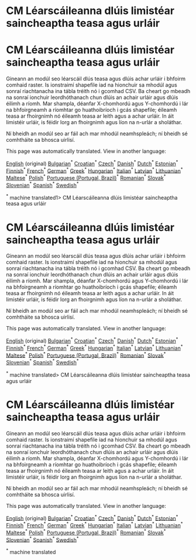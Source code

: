 <h1> <a class="anchor" id="cm-customized-heat-and-floor-area-density-maps" href="#cm-customized-heat-and-floor-area-density-maps"><i class="fa fa-link"></i></a> CM Léarscáileanna dlúis limistéar saincheaptha teasa agus urláir </h1><h1> <a class="anchor" id="cm-customized-heat-and-floor-area-density-maps" href="#cm-customized-heat-and-floor-area-density-maps"><i class="fa fa-link"></i></a> CM Léarscáileanna dlúis limistéar saincheaptha teasa agus urláir </h1><p> Gineann an modúl seo léarscáil dlús teasa agus dlúis achar urláir i bhfoirm comhaid raster. Is ionstraimí shapefile iad na hionchuir sa mhodúl agus sonraí riachtanacha ina tábla tréith nó i gcomhad CSV. Ba cheart go mbeadh na sonraí ionchuir leordhóthanach chun dlúis an achair urláir agus dlúis éilimh a ríomh. Mar shampla, déanfar X-chomhordú agus Y-chomhordú i lár na bhfoirgneamh a ríomhtar go huathoibríoch i gcás shapefile; éileamh teasa ar fhoirgnimh nó éileamh teasa ar leith agus a achar urláir. In áit limistéir urláir, is féidir lorg an fhoirgnimh agus líon na n-urlár a sholáthar. </p><p> Ní bheidh an modúl seo ar fáil ach mar mhodúl neamhspleách; ní bheidh sé comhtháite sa bhosca uirlisí. </p>
<!--- THIS IS A SUPER UNIQUE IDENTIFIER -->

This page was automatically translated. View in another language:

[English](../en/CM-Customized-heat-and-floor-area-density-maps) (original) [Bulgarian](../bg/CM-Customized-heat-and-floor-area-density-maps)<sup>\*</sup> [Croatian](../hr/CM-Customized-heat-and-floor-area-density-maps)<sup>\*</sup> [Czech](../cs/CM-Customized-heat-and-floor-area-density-maps)<sup>\*</sup> [Danish](../da/CM-Customized-heat-and-floor-area-density-maps)<sup>\*</sup> [Dutch](../nl/CM-Customized-heat-and-floor-area-density-maps)<sup>\*</sup> [Estonian](../et/CM-Customized-heat-and-floor-area-density-maps)<sup>\*</sup> [Finnish](../fi/CM-Customized-heat-and-floor-area-density-maps)<sup>\*</sup> [French](../fr/CM-Customized-heat-and-floor-area-density-maps)<sup>\*</sup> [German](../de/CM-Customized-heat-and-floor-area-density-maps)<sup>\*</sup> [Greek](../el/CM-Customized-heat-and-floor-area-density-maps)<sup>\*</sup> [Hungarian](../hu/CM-Customized-heat-and-floor-area-density-maps)<sup>\*</sup>  [Italian](../it/CM-Customized-heat-and-floor-area-density-maps)<sup>\*</sup> [Latvian](../lv/CM-Customized-heat-and-floor-area-density-maps)<sup>\*</sup> [Lithuanian](../lt/CM-Customized-heat-and-floor-area-density-maps)<sup>\*</sup> [Maltese](../mt/CM-Customized-heat-and-floor-area-density-maps)<sup>\*</sup> [Polish](../pl/CM-Customized-heat-and-floor-area-density-maps)<sup>\*</sup> [Portuguese (Portugal, Brazil)](../pt/CM-Customized-heat-and-floor-area-density-maps)<sup>\*</sup> [Romanian](../ro/CM-Customized-heat-and-floor-area-density-maps)<sup>\*</sup> [Slovak](../sk/CM-Customized-heat-and-floor-area-density-maps)<sup>\*</sup> [Slovenian](../sl/CM-Customized-heat-and-floor-area-density-maps)<sup>\*</sup> [Spanish](../es/CM-Customized-heat-and-floor-area-density-maps)<sup>\*</sup> [Swedish](../sv/CM-Customized-heat-and-floor-area-density-maps)<sup>\*</sup> 

<sup>\*</sup> machine translated1> <a class="anchor" id="cm-customized-heat-and-floor-area-density-maps" href="#cm-customized-heat-and-floor-area-density-maps"><i class="fa fa-link"></i></a> CM Léarscáileanna dlúis limistéar saincheaptha teasa agus urláir </h1><h1> <a class="anchor" id="cm-customized-heat-and-floor-area-density-maps" href="#cm-customized-heat-and-floor-area-density-maps"><i class="fa fa-link"></i></a> CM Léarscáileanna dlúis limistéar saincheaptha teasa agus urláir </h1><p> Gineann an modúl seo léarscáil dlús teasa agus dlúis achar urláir i bhfoirm comhaid raster. Is ionstraimí shapefile iad na hionchuir sa mhodúl agus sonraí riachtanacha ina tábla tréith nó i gcomhad CSV. Ba cheart go mbeadh na sonraí ionchuir leordhóthanach chun dlúis an achair urláir agus dlúis éilimh a ríomh. Mar shampla, déanfar X-chomhordú agus Y-chomhordú i lár na bhfoirgneamh a ríomhtar go huathoibríoch i gcás shapefile; éileamh teasa ar fhoirgnimh nó éileamh teasa ar leith agus a achar urláir. In áit limistéir urláir, is féidir lorg an fhoirgnimh agus líon na n-urlár a sholáthar. </p><p> Ní bheidh an modúl seo ar fáil ach mar mhodúl neamhspleách; ní bheidh sé comhtháite sa bhosca uirlisí. </p>
<!--- THIS IS A SUPER UNIQUE IDENTIFIER -->

This page was automatically translated. View in another language:

[English](../en/CM-Customized-heat-and-floor-area-density-maps) (original) [Bulgarian](../bg/CM-Customized-heat-and-floor-area-density-maps)<sup>\*</sup> [Croatian](../hr/CM-Customized-heat-and-floor-area-density-maps)<sup>\*</sup> [Czech](../cs/CM-Customized-heat-and-floor-area-density-maps)<sup>\*</sup> [Danish](../da/CM-Customized-heat-and-floor-area-density-maps)<sup>\*</sup> [Dutch](../nl/CM-Customized-heat-and-floor-area-density-maps)<sup>\*</sup> [Estonian](../et/CM-Customized-heat-and-floor-area-density-maps)<sup>\*</sup> [Finnish](../fi/CM-Customized-heat-and-floor-area-density-maps)<sup>\*</sup> [French](../fr/CM-Customized-heat-and-floor-area-density-maps)<sup>\*</sup> [German](../de/CM-Customized-heat-and-floor-area-density-maps)<sup>\*</sup> [Greek](../el/CM-Customized-heat-and-floor-area-density-maps)<sup>\*</sup> [Hungarian](../hu/CM-Customized-heat-and-floor-area-density-maps)<sup>\*</sup>  [Italian](../it/CM-Customized-heat-and-floor-area-density-maps)<sup>\*</sup> [Latvian](../lv/CM-Customized-heat-and-floor-area-density-maps)<sup>\*</sup> [Lithuanian](../lt/CM-Customized-heat-and-floor-area-density-maps)<sup>\*</sup> [Maltese](../mt/CM-Customized-heat-and-floor-area-density-maps)<sup>\*</sup> [Polish](../pl/CM-Customized-heat-and-floor-area-density-maps)<sup>\*</sup> [Portuguese (Portugal, Brazil)](../pt/CM-Customized-heat-and-floor-area-density-maps)<sup>\*</sup> [Romanian](../ro/CM-Customized-heat-and-floor-area-density-maps)<sup>\*</sup> [Slovak](../sk/CM-Customized-heat-and-floor-area-density-maps)<sup>\*</sup> [Slovenian](../sl/CM-Customized-heat-and-floor-area-density-maps)<sup>\*</sup> [Spanish](../es/CM-Customized-heat-and-floor-area-density-maps)<sup>\*</sup> [Swedish](../sv/CM-Customized-heat-and-floor-area-density-maps)<sup>\*</sup> 

<sup>\*</sup> machine translated> <a class="anchor" id="cm-customized-heat-and-floor-area-density-maps" href="#cm-customized-heat-and-floor-area-density-maps"><i class="fa fa-link"></i></a> CM Léarscáileanna dlúis limistéar saincheaptha teasa agus urláir </h1><h1> <a class="anchor" id="cm-customized-heat-and-floor-area-density-maps" href="#cm-customized-heat-and-floor-area-density-maps"><i class="fa fa-link"></i></a> CM Léarscáileanna dlúis limistéar saincheaptha teasa agus urláir </h1><p> Gineann an modúl seo léarscáil dlús teasa agus dlúis achar urláir i bhfoirm comhaid raster. Is ionstraimí shapefile iad na hionchuir sa mhodúl agus sonraí riachtanacha ina tábla tréith nó i gcomhad CSV. Ba cheart go mbeadh na sonraí ionchuir leordhóthanach chun dlúis an achair urláir agus dlúis éilimh a ríomh. Mar shampla, déanfar X-chomhordú agus Y-chomhordú i lár na bhfoirgneamh a ríomhtar go huathoibríoch i gcás shapefile; éileamh teasa ar fhoirgnimh nó éileamh teasa ar leith agus a achar urláir. In áit limistéir urláir, is féidir lorg an fhoirgnimh agus líon na n-urlár a sholáthar. </p><p> Ní bheidh an modúl seo ar fáil ach mar mhodúl neamhspleách; ní bheidh sé comhtháite sa bhosca uirlisí. </p>
<!--- THIS IS A SUPER UNIQUE IDENTIFIER -->

This page was automatically translated. View in another language:

[English](../en/CM-Customized-heat-and-floor-area-density-maps) (original) [Bulgarian](../bg/CM-Customized-heat-and-floor-area-density-maps)<sup>\*</sup> [Croatian](../hr/CM-Customized-heat-and-floor-area-density-maps)<sup>\*</sup> [Czech](../cs/CM-Customized-heat-and-floor-area-density-maps)<sup>\*</sup> [Danish](../da/CM-Customized-heat-and-floor-area-density-maps)<sup>\*</sup> [Dutch](../nl/CM-Customized-heat-and-floor-area-density-maps)<sup>\*</sup> [Estonian](../et/CM-Customized-heat-and-floor-area-density-maps)<sup>\*</sup> [Finnish](../fi/CM-Customized-heat-and-floor-area-density-maps)<sup>\*</sup> [French](../fr/CM-Customized-heat-and-floor-area-density-maps)<sup>\*</sup> [German](../de/CM-Customized-heat-and-floor-area-density-maps)<sup>\*</sup> [Greek](../el/CM-Customized-heat-and-floor-area-density-maps)<sup>\*</sup> [Hungarian](../hu/CM-Customized-heat-and-floor-area-density-maps)<sup>\*</sup>  [Italian](../it/CM-Customized-heat-and-floor-area-density-maps)<sup>\*</sup> [Latvian](../lv/CM-Customized-heat-and-floor-area-density-maps)<sup>\*</sup> [Lithuanian](../lt/CM-Customized-heat-and-floor-area-density-maps)<sup>\*</sup> [Maltese](../mt/CM-Customized-heat-and-floor-area-density-maps)<sup>\*</sup> [Polish](../pl/CM-Customized-heat-and-floor-area-density-maps)<sup>\*</sup> [Portuguese (Portugal, Brazil)](../pt/CM-Customized-heat-and-floor-area-density-maps)<sup>\*</sup> [Romanian](../ro/CM-Customized-heat-and-floor-area-density-maps)<sup>\*</sup> [Slovak](../sk/CM-Customized-heat-and-floor-area-density-maps)<sup>\*</sup> [Slovenian](../sl/CM-Customized-heat-and-floor-area-density-maps)<sup>\*</sup> [Spanish](../es/CM-Customized-heat-and-floor-area-density-maps)<sup>\*</sup> [Swedish](../sv/CM-Customized-heat-and-floor-area-density-maps)<sup>\*</sup> 

<sup>\*</sup> machine translated

